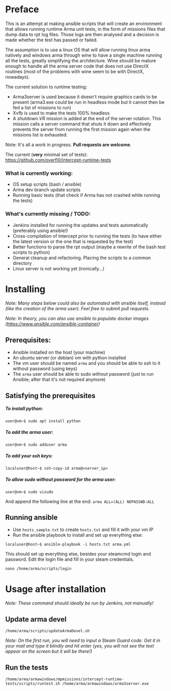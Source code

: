 # Preface
This is an attempt at making ansible scripts that will create an environment that allows running runtime Arma unit tests, in the form of missions files that dump data to rpt log files. Those logs are then analysed and a decision is made whether the test has passed or failed.

The assumption is to use a linux OS that will allow running linux arma natively and windows arma through wine to have a single machine running all the tests, greatly simplifying the architecture. Wine should be mature enough to handle all the arma server code that does not use DirectX routines (most of the problems with wine seem to be with DirectX, nowadays).

The current solution to runtime testing:
- Arma3server is used because it doesn't require graphics cards to be present (arma3.exe could be run in headless mode but it cannot then be fed a list of missions to run)
- Xvfb is used to make the tests 100% headless
- A *shutdown.VR* mission is added at the end of the server rotation. This mission calls a server command that shuts it down and effectively prevents the server from running the first mission again when the missions list is exhausted.

Note: It's all a work in progress. **Pull requests are welcome**.

The current (**very** minimal set of tests): https://github.com/overfl0/intercept-runtime-tests

### What is currently working:
- OS setup scripts (bash / ansible)
- Arma dev branch update scripts
- Running basic tests (that check if Arma has not crashed while running the tests)

### What's currently missing / TODO:
- Jenkins installed for running the updates and tests automatically (preferably using ansible!)
- Cross-compilation of Intercept prior to running the tests (to have either the latest version or the one that is requested by the test)
- Better functions to parse the rpt output (maybe a rewrite of the bash test scripts to python)
- General cleanup and refactoring. Placing the scripts to a common directory
- Linux server is not working yet (ironically...)

# Installing

*Note: Many steps below could also be automated with ansible itself, instead (like the creation of the arma user). Feel free to submit pull requests.*

*Note: In theory, you can also use ansible to populate docker images (https://www.ansible.com/ansible-container)*

## Prerequisites:
- Ansible installed on the host (your machine)
- An ubuntu server (or debian) vm with python installed
- The vm user should be named `arma` and you should be able to ssh to it without password (using keys)
- The `arma` user should be able to sudo without password (just to run Ansible; after that it's not required anymore)

## Satisfying the prerequisites
##### To install python:
```
user@vm~$ sudo apt install python
```

##### To add the arma user:
```
user@vm~$ sudo adduser arma
```

##### To add your ssh keys:
```
localuser@host~$ ssh-copy-id arma@<server_ip>
```

##### To allow sudo without password for the arma user:

```
user@vm~$ sudo visudo
```
And append the following line at the end:
`arma ALL=(ALL) NOPASSWD:ALL`

## Running ansible
- Use `hosts_sample.txt` to create `hosts.txt` and fill it with your vm IP
- Run the ansible playbook to install and set up everything else:
```
localuser@host~$ ansible-playbook -i hosts.txt arma.yml
```

This should set up everything else, besides your steamcmd login and password. Edit the login file and fill in your steam credentials.

```
nano /home/arma/scripts/login
```

# Usage after installation

*Note: These command should ideally be run by Jenkins, not manually!*

## Update arma devel
```
/home/arma/scripts/updateArmaDevel.sh
```

*Note: On the first run, you will need to input a Steam Guard code. Get it in your mail and type it blindly and hit enter (yes, you will not see the text appear on the screen but it will be there!)*


## Run the tests
```
/home/arma/armawindows/mpmissions/intercept-runtime-tests/scripts/runtest.sh /home/arma/armawindows/arma3server.exe
```
